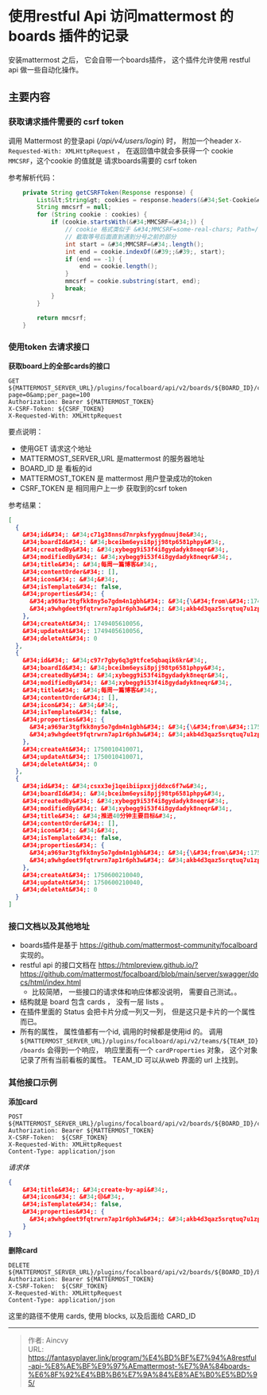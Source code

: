 # 使用restful Api 访问mattermost 的boards 插件的记录


安装mattermost 之后， 它会自带一个boards插件， 这个插件允许使用 restful api 做一些自动化操作。 

## 主要内容

### 获取请求插件需要的 csrf token 

调用 Mattermost 的登录api (*/api/v4/users/login*) 时， 附加一个header `X-Requested-With: XMLHttpRequest` ， 在返回值中就会多获得一个 cookie `MMCSRF`，这个cookie 的值就是 请求boards需要的 csrf token

参考解析代码： 

```java 
    private String getCSRFToken(Response response) {
        List&lt;String&gt; cookies = response.headers(&#34;Set-Cookie&#34;);
        String mmcsrf = null;
        for (String cookie : cookies) {
            if (cookie.startsWith(&#34;MMCSRF=&#34;)) {
                // cookie 格式类似于 &#34;MMCSRF=some-real-chars; Path=/; Expires=...&#34;
                // 截取等号后面直到遇到分号之前的部分
                int start = &#34;MMCSRF=&#34;.length();
                int end = cookie.indexOf(&#39;;&#39;, start);
                if (end == -1) {
                    end = cookie.length();
                }
                mmcsrf = cookie.substring(start, end);
                break;
            }
        }

        return mmcsrf;
    }
```

### 使用token 去请求接口

**获取board上的全部cards的接口**

```http
GET ${MATTERMOST_SERVER_URL}/plugins/focalboard/api/v2/boards/${BOARD_ID}/cards?page=0&amp;per_page=100
Authorization: Bearer ${MATTERMOST_TOKEN}
X-CSRF-Token: ${CSRF_TOKEN}
X-Requested-With: XMLHttpRequest
```

要点说明： 
- 使用GET 请求这个地址 
- MATTERMOST_SERVER_URL 是mattermost 的服务器地址
- BOARD_ID 是 看板的id
- MATTERMOST_TOKEN  是 mattermost 用户登录成功的token
- CSRF_TOKEN  是 相同用户上一步 获取到的csrf token

参考结果： 

```json
[
  {
    &#34;id&#34;: &#34;c71g38nnsd7nrpksfyygdnuuj8e&#34;,
    &#34;boardId&#34;: &#34;bceibm6eysi8pjj98tp6581phpy&#34;,
    &#34;createdBy&#34;: &#34;xybegg9i53f4i8gydadyk8neqr&#34;,
    &#34;modifiedBy&#34;: &#34;xybegg9i53f4i8gydadyk8neqr&#34;,
    &#34;title&#34;: &#34;每周一篇博客&#34;,
    &#34;contentOrder&#34;: [],
    &#34;icon&#34;: &#34;&#34;,
    &#34;isTemplate&#34;: false,
    &#34;properties&#34;: {
      &#34;a969ar3tgfkk8ny5o7gdm4n1gbh&#34;: &#34;{\&#34;from\&#34;:1749405600016}&#34;,
      &#34;a9whgdeet9fqtrwrn7ap1r6ph3w&#34;: &#34;akb4d3qaz5srqtuq7u1zpnaegwy&#34;
    },
    &#34;createAt&#34;: 1749405610056,
    &#34;updateAt&#34;: 1749405610056,
    &#34;deleteAt&#34;: 0
  },
  {
    &#34;id&#34;: &#34;c97r7gby6q3g9tfce5qbaqik6kr&#34;,
    &#34;boardId&#34;: &#34;bceibm6eysi8pjj98tp6581phpy&#34;,
    &#34;createdBy&#34;: &#34;xybegg9i53f4i8gydadyk8neqr&#34;,
    &#34;modifiedBy&#34;: &#34;xybegg9i53f4i8gydadyk8neqr&#34;,
    &#34;title&#34;: &#34;每周一篇博客&#34;,
    &#34;contentOrder&#34;: [],
    &#34;icon&#34;: &#34;&#34;,
    &#34;isTemplate&#34;: false,
    &#34;properties&#34;: {
      &#34;a969ar3tgfkk8ny5o7gdm4n1gbh&#34;: &#34;{\&#34;from\&#34;:1750010400014}&#34;,
      &#34;a9whgdeet9fqtrwrn7ap1r6ph3w&#34;: &#34;akb4d3qaz5srqtuq7u1zpnaegwy&#34;
    },
    &#34;createAt&#34;: 1750010410071,
    &#34;updateAt&#34;: 1750010410071,
    &#34;deleteAt&#34;: 0
  },
  {
    &#34;id&#34;: &#34;csxx3ej1qeibiipxxjjddxc6f7w&#34;,
    &#34;boardId&#34;: &#34;bceibm6eysi8pjj98tp6581phpy&#34;,
    &#34;createdBy&#34;: &#34;xybegg9i53f4i8gydadyk8neqr&#34;,
    &#34;modifiedBy&#34;: &#34;xybegg9i53f4i8gydadyk8neqr&#34;,
    &#34;title&#34;: &#34;推进40分钟主要目标&#34;,
    &#34;contentOrder&#34;: [],
    &#34;icon&#34;: &#34;&#34;,
    &#34;isTemplate&#34;: false,
    &#34;properties&#34;: {
      &#34;a969ar3tgfkk8ny5o7gdm4n1gbh&#34;: &#34;{\&#34;from\&#34;:1750600200037}&#34;,
      &#34;a9whgdeet9fqtrwrn7ap1r6ph3w&#34;: &#34;akb4d3qaz5srqtuq7u1zpnaegwy&#34;
    },
    &#34;createAt&#34;: 1750600210040,
    &#34;updateAt&#34;: 1750600210040,
    &#34;deleteAt&#34;: 0
  }
]
```

### 接口文档以及其他地址 

- boards插件是基于 https://github.com/mattermost-community/focalboard  实现的。 
- restful api 的接口文档在 https://htmlpreview.github.io/?https://github.com/mattermost/focalboard/blob/main/server/swagger/docs/html/index.html   
  - 比较简陋， 一些接口的请求体和响应体都没说明， 需要自己测试。。 
- 结构就是 board 包含 cards ， 没有一层 lists 。
- 在插件里面的 Status 会把卡片分成一列又一列， 但是这只是卡片的一个属性而已。  
- 所有的属性， 属性值都有一个id, 调用的时候都是使用id 的。  调用`${MATTERMOST_SERVER_URL}/plugins/focalboard/api/v2/teams/${TEAM_ID}/boards` 会得到一个响应， 响应里面有一个 `cardProperties` 对象， 这个对象记录了所有当前看板的属性。  TEAM_ID 可以从web 界面的 url 上找到。 

### 其他接口示例

**添加card**

```http
POST ${MATTERMOST_SERVER_URL}/plugins/focalboard/api/v2/boards/${BOARD_ID}/cards
Authorization: Bearer ${MATTERMOST_TOKEN}
X-CSRF-Token:  ${CSRF_TOKEN}
X-Requested-With: XMLHttpRequest
Content-Type: application/json
```
*请求体*
```json
{
    &#34;title&#34;: &#34;create-by-api&#34;,
    &#34;icon&#34;: &#34;😒&#34;,
    &#34;isTemplate&#34;: false,
    &#34;properties&#34;: {
      &#34;a9whgdeet9fqtrwrn7ap1r6ph3w&#34;: &#34;akb4d3qaz5srqtuq7u1zpnaegwy&#34;
    }
}
```

**删除card**

```http
DELETE ${MATTERMOST_SERVER_URL}/plugins/focalboard/api/v2/boards/${BOARD_ID}/blocks/${CARD_ID}
Authorization: Bearer ${MATTERMOST_TOKEN}
X-CSRF-Token:  ${CSRF_TOKEN}
X-Requested-With: XMLHttpRequest
Content-Type: application/json
```

这里的路径不使用 cards, 使用 blocks, 以及后面给 CARD_ID



---

> 作者: Aincvy  
> URL: https://fantasyplayer.link/program/%E4%BD%BF%E7%94%A8restful-api-%E8%AE%BF%E9%97%AEmattermost-%E7%9A%84boards-%E6%8F%92%E4%BB%B6%E7%9A%84%E8%AE%B0%E5%BD%95/  

